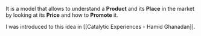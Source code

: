 It is a model that allows to understand a **Product** and its **Place** in the market by looking at its **Price** and how to **Promote** it. 

I was introduced to this idea in [[Catalytic Experiences - Hamid Ghanadan]]. 